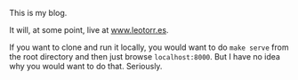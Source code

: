 This is my blog.

It will, at some point, live at www.leotorr.es.

If you want to clone and run it locally, you would want to do `make serve`
from the root directory and then just browse `localhost:8000`.  But I have
no idea why you would want to do that.  Seriously.
